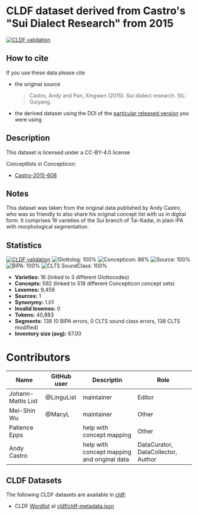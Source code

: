 # CLDF dataset derived from Castro's "Sui Dialect Research" from 2015

[![CLDF validation](https://github.com/lexibank/castrosui/workflows/CLDF-validation/badge.svg)](https://github.com/lexibank/castrosui/actions?query=workflow%3ACLDF-validation)

## How to cite

If you use these data please cite
- the original source
  > Castro, Andy and Pan, Xingwen (2015): Sui dialect research. SIL: Guiyang.
- the derived dataset using the DOI of the [particular released version](../../releases/) you were using

## Description


This dataset is licensed under a CC-BY-4.0 license


Conceptlists in Concepticon:
- [Castro-2015-608](https://concepticon.clld.org/contributions/Castro-2015-608)
## Notes

This dataset was taken from the original data published by Andy Castro, who was so friendly to also share his original concept list with us in digital form. It comprises 16 varieties of the Sui branch of Tai-Kadai, in plain IPA with morphological segmentation.



## Statistics


[![CLDF validation](https://github.com/lexibank/castrosui/workflows/CLDF-validation/badge.svg)](https://github.com/lexibank/castrosui/actions?query=workflow%3ACLDF-validation)
![Glottolog: 100%](https://img.shields.io/badge/Glottolog-100%25-brightgreen.svg "Glottolog: 100%")
![Concepticon: 88%](https://img.shields.io/badge/Concepticon-88%25-yellowgreen.svg "Concepticon: 88%")
![Source: 100%](https://img.shields.io/badge/Source-100%25-brightgreen.svg "Source: 100%")
![BIPA: 100%](https://img.shields.io/badge/BIPA-100%25-brightgreen.svg "BIPA: 100%")
![CLTS SoundClass: 100%](https://img.shields.io/badge/CLTS%20SoundClass-100%25-brightgreen.svg "CLTS SoundClass: 100%")

- **Varieties:** 16 (linked to 3 different Glottocodes)
- **Concepts:** 592 (linked to 518 different Concepticon concept sets)
- **Lexemes:** 9,459
- **Sources:** 1
- **Synonymy:** 1.01
- **Invalid lexemes:** 0
- **Tokens:** 40,883
- **Segments:** 138 (0 BIPA errors, 0 CLTS sound class errors, 138 CLTS modified)
- **Inventory size (avg):** 67.00

# Contributors

Name               | GitHub user | Descriptin |Role
---                | ---         | --- | ---
Johann-Mattis List | @LinguList  | maintainer | Editor
Mei-Shin Wu        | @MacyL      | maintainer | Other
Patience Epps      |   | help with concept mapping | Other
Andy Castro | | help with concept mapping and original data | DataCurator, DataCollector, Author




## CLDF Datasets

The following CLDF datasets are available in [cldf](cldf):

- CLDF [Wordlist](https://github.com/cldf/cldf/tree/master/modules/Wordlist) at [cldf/cldf-metadata.json](cldf/cldf-metadata.json)